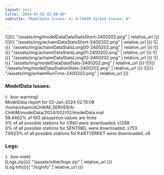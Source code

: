 ```yaml
---
layout: post
title: "2024-01-02 02:00:00"
subtitle: "ModelData Issues: 4; A-CHAIM System Issues: 0"

---
```


![]({{ "/assets/img/modelDataDataStatsShort-2400202.png" | relative_url }})
![]({{ "/assets/img/achaimDataStatsShort-2400202.png" | relative_url }})
![]({{ "/assets/img/achaimDataStatsLong00-2400202.png" | relative_url }})
![]({{ "/assets/img/achaimDataStatsLong01-2400202.png" | relative_url }})
![]({{ "/assets/img/achaimDataStatsLong02-2400202.png" | relative_url }})
![]({{ "/assets/img/modelDataDataStats-2400202.png" | relative_url }})
![]({{ "/assets/img/modelDataStationStats-2400202.png" | relative_url }})
![]({{ "/assets/img/achaimRunTime-2400202.png" | relative_url }})


### ModelData Issues:  
  
{: .box-warning}  
 ModelData report for 02-Jan-2024 02:15:08   
 /home/chaim/ACHAIM_SERVER/A-CHAIM/modelData/2024/002/02/modelData.mat   
 56.4462% of RIO absoprtion values are finite   
 0% of all possible stations for IONO were downloaded. x1298   
 0% of all possible stations for SENTINEL were downloaded. x753   
 7.6923% of all possible stations for KARTVERKET were downloaded. x6   
  


### Logs:  
  
{: .box-note}  
[Logs.zip]({{ "/assets/other/logs.zip" | relative_url }})  
[Log Info]({{ "/logInfo" | relative_url }})  
